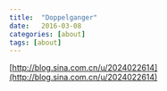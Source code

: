 ```yaml
---
title:  "Doppelganger"
date:   2016-03-08
categories: [about]
tags: [about]
---
```

[http://blog.sina.com.cn/u/2024022614](http://blog.sina.com.cn/u/2024022614)
